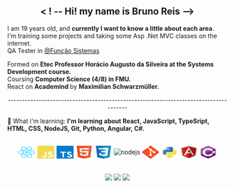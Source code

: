 <h2 align="center"> 
  < ! -- Hi! my name is <strong>Bruno Reis</strong> -->
</h2>

  I am 19 years old, and <strong>currently I want to know a little about each area</strong>.<br>
  I'm training some projects and taking some Asp .Net MVC classes on the internet. <br>
  QA Tester in [@Função Sistemas](https://www.funcao.com.br)
<p>
   Formed on <strong>Etec Professor Horácio Augusto da Silveira at the Systems Development course.</strong> <br>
   Coursing <strong>Computer Science (4/8) in FMU.</strong> <br>
   React on <strong>Academind </strong> by <strong> Maximilian Schwarzmüller.</strong>
</p>



<p align="center"> 
  -------------------------------------------------------------------------------------
</p>

<p align="left">
  🦄 What i'm learning: <strong>I'm learning about React, JavaScript, TypeSript, HTML, CSS, NodeJS, Git, Python, Angular, C#.</strong>
</p>

<div align="center" valign="top"><br>
  <img align="center" alt="React" height="30" width="40" src="https://raw.githubusercontent.com/devicons/devicon/master/icons/react/react-original.svg">
  <img align="center" alt="Js" height="30" width="40" src="https://raw.githubusercontent.com/devicons/devicon/master/icons/javascript/javascript-plain.svg">
  <img align="center" alt="TypeJs" height="30" width="40" src="https://raw.githubusercontent.com/devicons/devicon/master/icons/typescript/typescript-plain.svg">
  <img align="center" alt="HTML" height="30" width="40" src="https://raw.githubusercontent.com/devicons/devicon/master/icons/html5/html5-original.svg">
  <img align="center" alt="CSS" height="30" width="40" src="https://raw.githubusercontent.com/devicons/devicon/master/icons/css3/css3-original.svg">
  <img align="center" alt="nodejs" height="30" width="40" src="https://cdn.worldvectorlogo.com/logos/nodejs-icon.svg">
  <img align="center" alt="git" height="30" width="40" src="https://raw.githubusercontent.com/devicons/devicon/master/icons/git/git-original.svg">
  <img align="center" alt="Python" height="30" width="40" src="https://raw.githubusercontent.com/devicons/devicon/master/icons/python/python-original.svg">
  <img align="center" alt="Angular" height="30" width="40" src="https://raw.githubusercontent.com/devicons/devicon/master/icons/angularjs/angularjs-original.svg">
  <img align="center" alt="C#" height="30" width="40" src="https://raw.githubusercontent.com/devicons/devicon/master/icons/csharp/csharp-original.svg">
</div><br>

<!--<div align="center">
  <a href="https://github.com/BrunoReiis">
  <img height="180em" src="https://github-readme-stats.vercel.app/api?username=BrunoReiis&show_icons=true&include_all_commits=true&count_private=true&theme=dark"/>
  <img height="180em" src="https://github-readme-stats.vercel.app/api/top-langs/?username=BrunoReiis&layout=compact&langs_count=7&theme=dark"/>
</div> -->
<br>
<div align="center"> 
  <a href="https://instagram.com/bruno.dreis" target="_blank"><img src="https://img.shields.io/badge/-Instagram-%23E4405F?style=for-the-badge&logo=instagram&logoColor=white" target="_blank"></a>
  <a href = "mailto:bruno.reiis15@gmail.com"><img src="https://img.shields.io/badge/-Gmail-%23333?style=for-the-badge&logo=gmail&logoColor=white" target="_blank"></a>
  <a href="" target="_blank"><img src="https://img.shields.io/badge/-LinkedIn-%230077B5?style=for-the-badge&logo=linkedin&logoColor=white" target="_blank"></a>
</div
  
